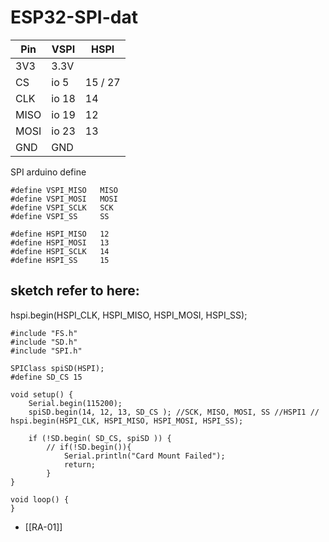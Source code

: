 
# ESP32-SPI-dat 

| Pin  | VSPI  | HSPI    |
| ---- | ----- | ------- |
| 3V3  | 3.3V  |         |
| CS   | io 5  | 15 / 27 |
| CLK  | io 18 | 14      |
| MISO | io 19 | 12      |
| MOSI | io 23 | 13      |
| GND  | GND   |         |



SPI arduino define

    #define VSPI_MISO   MISO
    #define VSPI_MOSI   MOSI
    #define VSPI_SCLK   SCK
    #define VSPI_SS     SS  

    #define HSPI_MISO   12
    #define HSPI_MOSI   13
    #define HSPI_SCLK   14
    #define HSPI_SS     15

## sketch refer to here: 


hspi.begin(HSPI_CLK, HSPI_MISO, HSPI_MOSI, HSPI_SS);


    #include "FS.h"
    #include "SD.h"
    #include "SPI.h"

    SPIClass spiSD(HSPI);
    #define SD_CS 15

    void setup() {
        Serial.begin(115200);
        spiSD.begin(14, 12, 13, SD_CS ); //SCK, MISO, MOSI, SS //HSPI1 // hspi.begin(HSPI_CLK, HSPI_MISO, HSPI_MOSI, HSPI_SS);
        
        if (!SD.begin( SD_CS, spiSD )) {
            // if(!SD.begin()){
                Serial.println("Card Mount Failed");
                return;
            }
    }

    void loop() {
    }



- [[RA-01]]